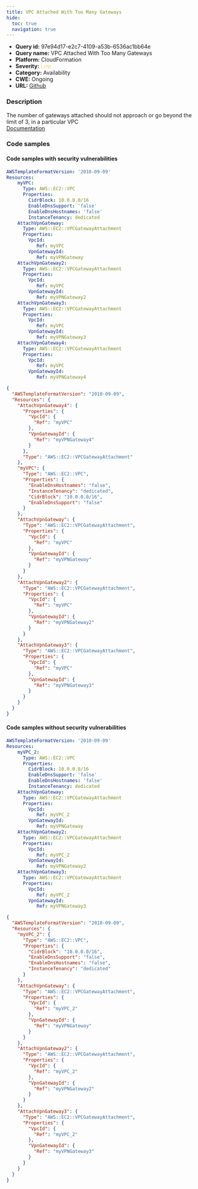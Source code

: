 ```yaml
---
title: VPC Attached With Too Many Gateways
hide:
  toc: true
  navigation: true
---
```


<style>
  .highlight .hll {
    background-color: #ff171742;
  }
  .md-content {
    max-width: 1100px;
    margin: 0 auto;
  }
</style>

-   **Query id:** 97e94d17-e2c7-4109-a53b-6536ac1bb64e
-   **Query name:** VPC Attached With Too Many Gateways
-   **Platform:** CloudFormation
-   **Severity:** <span style="color:#edd57e">Low</span>
-   **Category:** Availability
-   **CWE:** Ongoing
-   **URL:** [Github](https://github.com/Checkmarx/kics/tree/master/assets/queries/cloudFormation/aws/vpc_attached_with_too_many_gateways)

### Description
The number of gateways attached should not approach or go beyond the limit of 3, in a particular VPC<br>
[Documentation](https://docs.aws.amazon.com/AWSCloudFormation/latest/UserGuide/aws-resource-ec2-vpc-gateway-attachment.html)

### Code samples
#### Code samples with security vulnerabilities
```yaml title="Positive test num. 1 - yaml file" hl_lines="3"
AWSTemplateFormatVersion: '2010-09-09'
Resources:
    myVPC:
      Type: AWS::EC2::VPC
      Properties:
        CidrBlock: 10.0.0.0/16
        EnableDnsSupport: 'false'
        EnableDnsHostnames: 'false'
        InstanceTenancy: dedicated
    AttachVpnGateway:
      Type: AWS::EC2::VPCGatewayAttachment
      Properties:
        VpcId:
           Ref: myVPC
        VpnGatewayId:
           Ref: myVPNGateway
    AttachVpnGateway2:
      Type: AWS::EC2::VPCGatewayAttachment
      Properties:
        VpcId:
           Ref: myVPC
        VpnGatewayId:
           Ref: myVPNGateway2
    AttachVpnGateway3:
      Type: AWS::EC2::VPCGatewayAttachment
      Properties:
        VpcId:
           Ref: myVPC
        VpnGatewayId:
           Ref: myVPNGateway3
    AttachVpnGateway4:
      Type: AWS::EC2::VPCGatewayAttachment
      Properties:
        VpcId:
           Ref: myVPC
        VpnGatewayId:
           Ref: myVPNGateway4

```
```json title="Positive test num. 2 - json file" hl_lines="7"
{
  "AWSTemplateFormatVersion": "2010-09-09",
  "Resources": {
    "AttachVpnGateway4": {
      "Properties": {
        "VpcId": {
          "Ref": "myVPC"
        },
        "VpnGatewayId": {
          "Ref": "myVPNGateway4"
        }
      },
      "Type": "AWS::EC2::VPCGatewayAttachment"
    },
    "myVPC": {
      "Type": "AWS::EC2::VPC",
      "Properties": {
        "EnableDnsHostnames": "false",
        "InstanceTenancy": "dedicated",
        "CidrBlock": "10.0.0.0/16",
        "EnableDnsSupport": "false"
      }
    },
    "AttachVpnGateway": {
      "Type": "AWS::EC2::VPCGatewayAttachment",
      "Properties": {
        "VpcId": {
          "Ref": "myVPC"
        },
        "VpnGatewayId": {
          "Ref": "myVPNGateway"
        }
      }
    },
    "AttachVpnGateway2": {
      "Type": "AWS::EC2::VPCGatewayAttachment",
      "Properties": {
        "VpcId": {
          "Ref": "myVPC"
        },
        "VpnGatewayId": {
          "Ref": "myVPNGateway2"
        }
      }
    },
    "AttachVpnGateway3": {
      "Type": "AWS::EC2::VPCGatewayAttachment",
      "Properties": {
        "VpcId": {
          "Ref": "myVPC"
        },
        "VpnGatewayId": {
          "Ref": "myVPNGateway3"
        }
      }
    }
  }
}

```


#### Code samples without security vulnerabilities
```yaml title="Negative test num. 1 - yaml file"
AWSTemplateFormatVersion: '2010-09-09'
Resources:
    myVPC_2:
      Type: AWS::EC2::VPC
      Properties:
        CidrBlock: 10.0.0.0/16
        EnableDnsSupport: 'false'
        EnableDnsHostnames: 'false'
        InstanceTenancy: dedicated
    AttachVpnGateway:
      Type: AWS::EC2::VPCGatewayAttachment
      Properties:
        VpcId:
           Ref: myVPC_2
        VpnGatewayId:
           Ref: myVPNGateway
    AttachVpnGateway2:
      Type: AWS::EC2::VPCGatewayAttachment
      Properties:
        VpcId:
           Ref: myVPC_2
        VpnGatewayId:
           Ref: myVPNGateway2
    AttachVpnGateway3:
      Type: AWS::EC2::VPCGatewayAttachment
      Properties:
        VpcId:
           Ref: myVPC_2
        VpnGatewayId:
           Ref: myVPNGateway3

```
```json title="Negative test num. 2 - json file"
{
  "AWSTemplateFormatVersion": "2010-09-09",
  "Resources": {
    "myVPC_2": {
      "Type": "AWS::EC2::VPC",
      "Properties": {
        "CidrBlock": "10.0.0.0/16",
        "EnableDnsSupport": "false",
        "EnableDnsHostnames": "false",
        "InstanceTenancy": "dedicated"
      }
    },
    "AttachVpnGateway": {
      "Type": "AWS::EC2::VPCGatewayAttachment",
      "Properties": {
        "VpcId": {
          "Ref": "myVPC_2"
        },
        "VpnGatewayId": {
          "Ref": "myVPNGateway"
        }
      }
    },
    "AttachVpnGateway2": {
      "Type": "AWS::EC2::VPCGatewayAttachment",
      "Properties": {
        "VpcId": {
          "Ref": "myVPC_2"
        },
        "VpnGatewayId": {
          "Ref": "myVPNGateway2"
        }
      }
    },
    "AttachVpnGateway3": {
      "Type": "AWS::EC2::VPCGatewayAttachment",
      "Properties": {
        "VpcId": {
          "Ref": "myVPC_2"
        },
        "VpnGatewayId": {
          "Ref": "myVPNGateway3"
        }
      }
    }
  }
}

```
